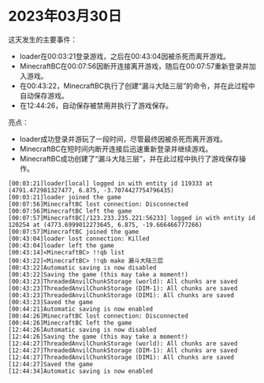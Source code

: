 # 2023年03月30日
这天发生的主要事件：
- loader在00:03:21登录游戏，之后在00:43:04因被杀死而离开游戏。
- MinecraftBC在00:07:56因断开连接离开游戏，随后在00:07:57重新登录并加入游戏。
- 在00:43:22，MinecraftBC执行了创建“漏斗大陆三层”的命令，并在此过程中自动保存游戏。
- 在12:44:26，自动保存被禁用并执行了游戏保存。

亮点：
- loader成功登录并游玩了一段时间，尽管最终因被杀死而离开游戏。
- MinecraftBC在短时间内断开连接后迅速重新登录并继续游戏。
- MinecraftBC成功创建了“漏斗大陆三层”，并在此过程中执行了游戏保存操作。
```
[00:03:21]loader[local] logged in with entity id 119333 at (4791.472981327477, 6.875, -3.7074427754796435)
[00:03:21]loader joined the game
[00:07:56]MinecraftBC lost connection: Disconnected
[00:07:56]MinecraftBC left the game
[00:07:57]MinecraftBC[/123.233.235.221:56233] logged in with entity id 120254 at (4773.6999012273645, 6.875, -19.666466777266)
[00:07:57]MinecraftBC joined the game
[00:43:04]loader lost connection: Killed
[00:43:04]loader left the game
[00:43:14]<MinecraftBC> !!qb list
[00:43:22]<MinecraftBC> !!qb make 漏斗大陆三层
[00:43:22]Automatic saving is now disabled
[00:43:22]Saving the game (this may take a moment!)
[00:43:23]ThreadedAnvilChunkStorage (world): All chunks are saved
[00:43:23]ThreadedAnvilChunkStorage (DIM-1): All chunks are saved
[00:43:23]ThreadedAnvilChunkStorage (DIM1): All chunks are saved
[00:43:23]Saved the game
[00:44:21]Automatic saving is now enabled
[00:44:26]MinecraftBC lost connection: Disconnected
[00:44:26]MinecraftBC left the game
[12:44:26]Automatic saving is now disabled
[12:44:26]Saving the game (this may take a moment!)
[12:44:27]ThreadedAnvilChunkStorage (world): All chunks are saved
[12:44:27]ThreadedAnvilChunkStorage (DIM-1): All chunks are saved
[12:44:27]ThreadedAnvilChunkStorage (DIM1): All chunks are saved
[12:44:27]Saved the game
[12:44:34]Automatic saving is now enabled
```
